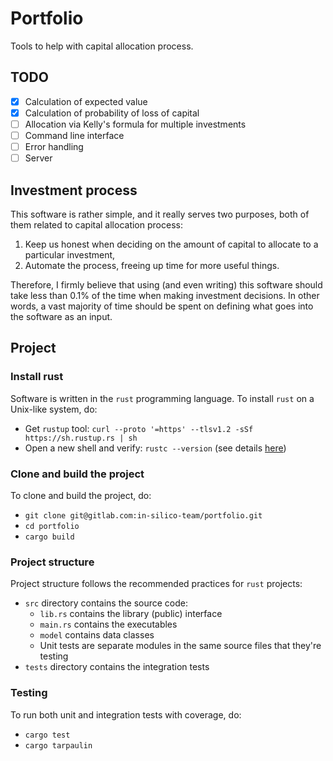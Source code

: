 # Portfolio

Tools to help with capital allocation process.

## TODO

- [x] Calculation of expected value
- [x] Calculation of probability of loss of capital
- [ ] Allocation via Kelly's formula for multiple investments
- [ ] Command line interface
- [ ] Error handling
- [ ] Server

## Investment process

This software is rather simple, and it really serves two purposes, both of them related to capital allocation process:
1. Keep us honest when deciding on the amount of capital to allocate to a particular investment,
2. Automate the process, freeing up time for more useful things.

Therefore, I firmly believe that using (and even writing) this software should take less than 0.1% of the time when
making investment decisions. In other words, a vast majority of time should be spent on defining what goes into the
software as an input.

## Project

### Install rust

Software is written in the `rust` programming language. To install `rust` on a Unix-like system, do:
- Get `rustup` tool: `curl --proto '=https' --tlsv1.2 -sSf https://sh.rustup.rs | sh`
- Open a new shell and verify: `rustc --version` (see details [here](https://www.rust-lang.org/tools/install))

### Clone and build the project

To clone and build the project, do:
- `git clone git@gitlab.com:in-silico-team/portfolio.git`
- `cd portfolio`
- `cargo build`

### Project structure

Project structure follows the recommended practices for `rust` projects:
- `src` directory contains the source code:
  - `lib.rs` contains the library (public) interface
  - `main.rs` contains the executables
  - `model` contains data classes
  - Unit tests are separate modules in the same source files that they're testing
- `tests` directory contains the integration tests

### Testing

To run both unit and integration tests with coverage, do:
- `cargo test`
- `cargo tarpaulin`
